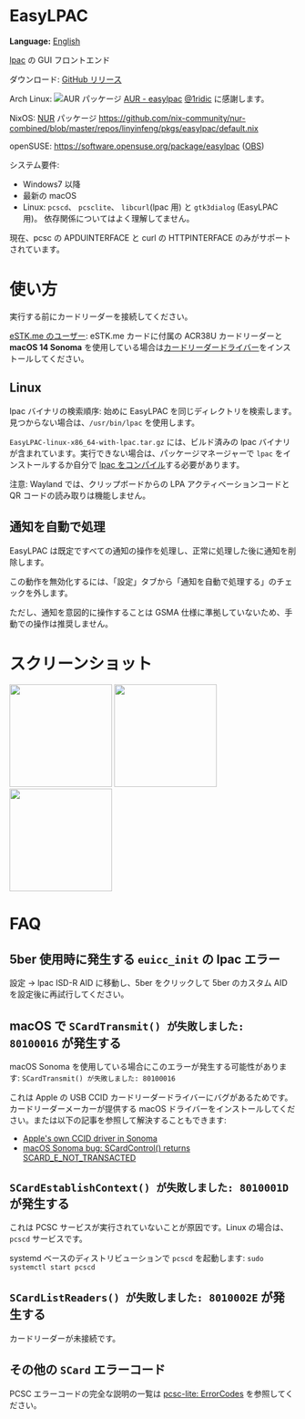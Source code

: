 # EasyLPAC
**Language:** [English](./README.md)

[lpac](https://github.com/estkme-group/lpac) の GUI フロントエンド

ダウンロード: [GitHub リリース](https://github.com/creamlike1024/EasyLPAC/releases/latest)

Arch Linux: ![AUR パッケージ](https://img.shields.io/aur/version/easylpac) [AUR - easylpac](https://aur.archlinux.org/packages/easylpac)
 [@1ridic](https://github.com/1ridic) に感謝します。

NixOS: [NUR](https://github.com/nix-community/NUR#readme) パッケージ https://github.com/nix-community/nur-combined/blob/master/repos/linyinfeng/pkgs/easylpac/default.nix

openSUSE: https://software.opensuse.org/package/easylpac ([OBS](https://build.opensuse.org/package/show/home:Psheng/EasyLPAC))

システム要件:
- Windows7 以降
- 最新の macOS
- Linux: `pcscd`、 `pcsclite`、 `libcurl`(lpac 用) と `gtk3dialog` (EasyLPAC 用)。 依存関係についてはよく理解してません。

現在、pcsc の APDUINTERFACE と curl の HTTPINTERFACE のみがサポートされています。

# 使い方

実行する前にカードリーダーを接続してください。

[eSTK.me のユーザー](https://www.estk.me/): eSTK.me カードに付属の ACR38U カードリーダーと **macOS 14 Sonoma** を使用している場合は[カードリーダードライバー](https://www.acs.com.hk/en/driver/228/acr38u-nd-pocketmate-smart-card-reader-micro-usb/)をインストールしてください。

## Linux

lpac バイナリの検索順序: 始めに EasyLPAC を同じディレクトリを検索します。<br>
見つからない場合は、`/usr/bin/lpac` を使用します。

`EasyLPAC-linux-x86_64-with-lpac.tar.gz` には、ビルド済みの lpac バイナリが含まれています。実行できない場合は、パッケージマネージャーで `lpac` をインストールするか自分で [lpac をコンパイル](https://github.com/estkme-group/lpac?tab=readme-ov-file#compile)する必要があります。

注意: Wayland では、クリップボードからの LPA アクティベーションコードと QR コードの読み取りは機能しません。

## 通知を自動で処理
EasyLPAC は既定ですべての通知の操作を処理し、正常に処理した後に通知を削除します。

この動作を無効化するには、「設定」タブから「通知を自動で処理する」のチェックを外します。

ただし、通知を意図的に操作することは GSMA 仕様に準拠していないため、手動での操作は推奨しません。

# スクリーンショット
<p>
<a href="https://github.com/creamlike1024/EasyLPAC/blob/master/screenshots/chipinfo.png"><img src="https://github.com/creamlike1024/EasyLPAC/blob/master/screenshots/chipinfo.png?raw=true"  height="180px"/></a>
<a href="https://github.com/creamlike1024/EasyLPAC/blob/master/screenshots/notification.png"><img src="https://github.com/creamlike1024/EasyLPAC/blob/master/screenshots/notification.png?raw=true" height="180px"/></a>
<a href="https://github.com/creamlike1024/EasyLPAC/blob/master/screenshots/profile.png"><img src="https://github.com/creamlike1024/EasyLPAC/blob/master/screenshots/profile.png?raw=true" height="180px"/></a>
</p>

# FAQ

## 5ber 使用時に発生する `euicc_init` の lpac エラー

設定 -> lpac ISD-R AID に移動し、5ber をクリックして 5ber のカスタム AID を設定後に再試行してください。

## macOS で `SCardTransmit() が失敗しました: 80100016` が発生する

macOS Sonoma を使用している場合にこのエラーが発生する可能性があります: `SCardTransmit() が失敗しました: 80100016`

これは Apple の USB CCID カードリーダードライバーにバグがあるためです。カードリーダーメーカーが提供する macOS ドライバーをインストールしてください。または以下の記事を参照して解決することもできます:

- [Apple's own CCID driver in Sonoma](https://blog.apdu.fr/posts/2023/11/apple-own-ccid-driver-in-sonoma/)
- [macOS Sonoma bug: SCardControl() returns SCARD_E_NOT_TRANSACTED](https://blog.apdu.fr/posts/2023/09/macos-sonoma-bug-scardcontrol-returns-scard_e_not_transacted/)

## `SCardEstablishContext() が失敗しました: 8010001D` が発生する

これは PCSC サービスが実行されていないことが原因です。Linux の場合は、`pcscd` サービスです。

systemd ベースのディストリビューションで `pcscd` を起動します: `sudo systemctl start pcscd`

## `SCardListReaders() が失敗しました: 8010002E` が発生する

カードリーダーが未接続です。

## その他の `SCard` エラーコード

PCSC エラーコードの完全な説明の一覧は [pcsc-lite: ErrorCodes](https://pcsclite.apdu.fr/api/group__ErrorCodes.html) を参照してください。
